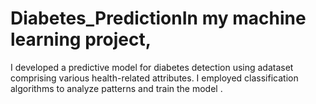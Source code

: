 # Diabetes_PredictionIn my machine learning project, 
I developed a predictive model for diabetes detection using adataset comprising various health-related attributes.
I employed classification algorithms to analyze patterns and train the model .
